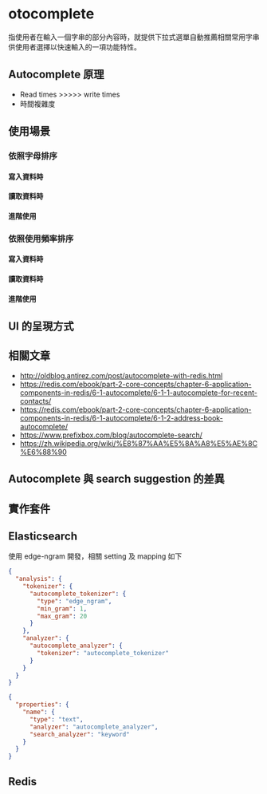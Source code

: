 # otocomplete

指使用者在輸入一個字串的部分內容時，就提供下拉式選單自動推薦相關常用字串供使用者選擇以快速輸入的一項功能特性。

## Autocomplete 原理

* Read times >>>>> write times
* 時間複雜度

## 使用場景

### 依照字母排序

#### 寫入資料時

#### 讀取資料時

#### 進階使用

### 依照使用頻率排序

#### 寫入資料時

#### 讀取資料時

#### 進階使用

## UI 的呈現方式

## 相關文章

* http://oldblog.antirez.com/post/autocomplete-with-redis.html
* https://redis.com/ebook/part-2-core-concepts/chapter-6-application-components-in-redis/6-1-autocomplete/6-1-1-autocomplete-for-recent-contacts/
* https://redis.com/ebook/part-2-core-concepts/chapter-6-application-components-in-redis/6-1-autocomplete/6-1-2-address-book-autocomplete/
* https://www.prefixbox.com/blog/autocomplete-search/
* https://zh.wikipedia.org/wiki/%E8%87%AA%E5%8A%A8%E5%AE%8C%E6%88%90

## Autocomplete 與 search suggestion 的差異

## 實作套件

## Elasticsearch

使用 edge-ngram 開發，相關 setting 及 mapping 如下

```json
{
  "analysis": {
    "tokenizer": {
      "autocomplete_tokenizer": {
        "type": "edge_ngram",
        "min_gram": 1,
        "max_gram": 20
      }
    },
    "analyzer": {
      "autocomplete_analyzer": {
        "tokenizer": "autocomplete_tokenizer"
      }
    }
  }
}
```

```json
{
  "properties": {
    "name": {
      "type": "text",
      "analyzer": "autocomplete_analyzer",
      "search_analyzer": "keyword"
    }
  }
}
```

## Redis
